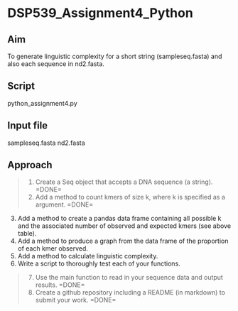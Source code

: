 # DSP539_Assignment4_Python

## Aim
To generate linguistic complexity for a short string (sampleseq.fasta) and also each sequence in nd2.fasta.

## Script
python_assignment4.py

## Input file
sampleseq.fasta
nd2.fasta

## Approach
> 1. Create a Seq object that accepts a DNA sequence (a string). =DONE=
> 2. Add a method to count kmers of size k, where k is specified as a argument. =DONE=
3. Add a method to create a pandas data frame containing all possible k and the associated number of observed and expected kmers (see above table).
4. Add a method to produce a graph from the data frame of the proportion of each kmer observed.
5. Add a method to calculate linguistic complexity.
6. Write a script to thoroughly test each of your functions.
>7. Use the main function to read in your sequence data and output results. =DONE=
> 8. Create a github repository including a README (in markdown) to submit your work. =DONE=
